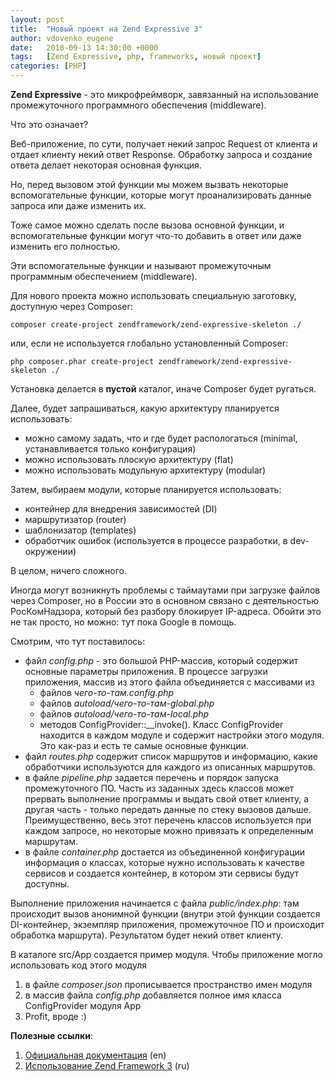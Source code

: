 ```yaml
---
layout: post
title:  "Новый проект на Zend Expressive 3"
author: vdovenko_eugene
date:   2018-09-13 14:30:00 +0000
tags:   [Zend Expressive, php, frameworks, новый проект]
categories: [PHP]
---
```


__Zend Expressive__ - это микрофреймворк, завязанный на использование промежуточного программного обеспечения (middleware).

Что это означает? 

Веб-приложение, по сути, получает некий запрос Request от клиента и отдает клиенту некий ответ Response.
Обработку запроса и создание ответа делает некоторая основная функция. 

Но, перед вызовом этой функции мы можем вызвать некоторые вспомогательные функции, которые могут проанализировать данные запроса или даже изменить их.

Тоже самое можно сделать после вызова основной функции, и вспомогательные функции могут что-то добавить в ответ или даже изменить его полностью.

Эти вспомогательные функции и называют промежуточным программным обеспечением (middleware).  

Для нового проекта можно использовать специальную заготовку, доступную через Composer: 
```
composer create-project zendframework/zend-expressive-skeleton ./
```
или, если не используется глобально установленный Composer:
```
php composer.phar create-project zendframework/zend-expressive-skeleton ./
```
Установка делается в __пустой__ каталог, иначе Composer будет ругаться.

Далее, будет запрашиваться, какую архитектуру планируется использовать:
- можно самому задать, что и где будет распологаться (minimal, устанавливается только конфигурация)
- можно использовать плоскую архитектуру (flat)
- можно использовать модульную архитектуру (modular)

Затем, выбираем модули, которые планируется использовать:
- контейнер для внедрения зависимостей (DI)
- маршрутизатор (router)
- шаблонизатор (templates)
- обработчик ошибок (используется в процессе разработки, в dev-окружении)

В целом, ничего сложного.

Иногда могут возникнуть проблемы с таймаутами при загрузке файлов через Composer, но в России это в основном связано с деятельностью РосКомНадзора, который без разбору блокирует IP-адреса.
Обойти это не так просто, но можно: тут пока Google в помощь.

Смотрим, что тут поставилось:
- файл *config.php* - это большой PHP-массив, который содержит основные параметры приложения. 
  В процессе загрузки приложения, массив из этого файла объединяется с массивами из
  - файлов _чего-то-там.config.php_
  - файлов _autoload/чего-то-там-global.php_
  - файлов _autoload/чего-то-там-local.php_
  - методов ConfigProvider::__invoke(). 
    Класс ConfigProvider находится в каждом модуле и содержит настройки этого модуля.
    Это как-раз и есть те самые основные функции. 
- файл *routes.php* содержит список маршрутов и информацию, какие обработчики используются для каждого из описанных маршрутов.
- в файле *pipeline.php* задается перечень и порядок запуска промежуточного ПО. Часть из заданных здесь классов может прервать выполнение программы и выдать свой ответ клиенту, а другая часть - только передать данные по стеку вызовов дальше.
  Преимущественно, весь этот перечень классов используется при каждом запросе, но некоторые можно привязать к определенным маршрутам.
- в файле *container.php* достается из объединенной конфигурации информация о классах, которые нужно использовать к качестве сервисов и создается контейнер, в котором эти сервисы будут доступны.  

Выполнение приложения начинается с файла *public/index.php*: там происходит вызов анонимной функции (внутри этой функции создается DI-контейнер, экземпляр приложения, промежуточное ПО и происходит обработка маршрута).
Результатом будет некий ответ клиенту. 

В каталоге src/App создается пример модуля. 
Чтобы приложение могло использовать код этого модуля
1. в файле *composer.json* прописывается пространство имен модуля
2. в массив файла *config.php* добавляется полное имя класса ConfigProvider модуля App  
3. Profit, вроде :)

__Полезные ссылки__:
 1. [Официальная документация](https://docs.zendframework.com/zend-expressive/) (en)
 1. [Использование Zend Framework 3](https://olegkrivtsov.github.io/using-zend-framework-3-book/html/ru/toc.html) (ru)
 